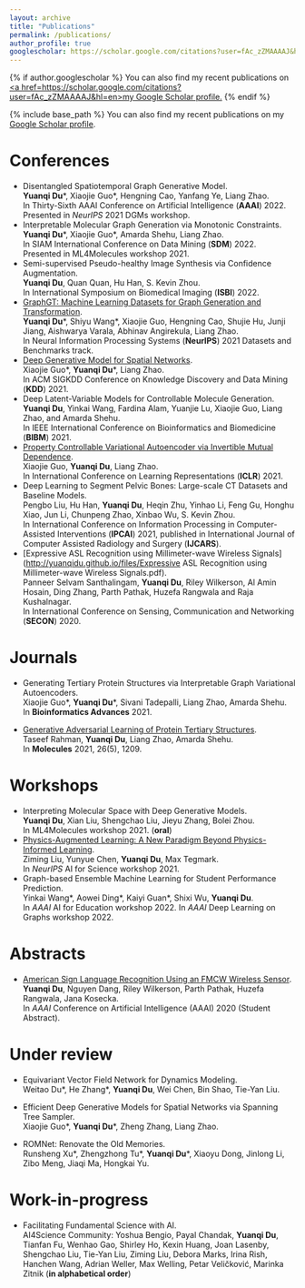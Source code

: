 ```yaml
---
layout: archive
title: "Publications"
permalink: /publications/
author_profile: true
googlescholar: https://scholar.google.com/citations?user=fAc_zZMAAAAJ&hl=en
---
```


{% if author.googlescholar %}
  You can also find my recent publications on <u><a href=https://scholar.google.com/citations?user=fAc_zZMAAAAJ&hl=en>my Google Scholar profile</a>.</u>
{% endif %}

{% include base_path %}
You can also find my recent publications on my [Google Scholar profile](https://scholar.google.com/citations?user=fAc_zZMAAAAJ&hl=en).

Conferences
======
* Disentangled Spatiotemporal Graph Generative Model.  
**Yuanqi Du**\*, Xiaojie Guo\*, Hengning Cao, Yanfang Ye, Liang Zhao.  
In Thirty-Sixth AAAI Conference on Artificial Intelligence (**AAAI**) 2022.  
Presented in *NeurIPS* 2021 DGMs workshop.
* Interpretable Molecular Graph Generation via Monotonic Constraints.  
**Yuanqi Du**\*, Xiaojie Guo\*, Amarda Shehu, Liang Zhao.  
In SIAM International Conference on Data Mining (**SDM**) 2022.  
Presented in ML4Molecules workshop 2021.
* Semi-supervised Pseudo-healthy Image Synthesis via Confidence Augmentation.  
**Yuanqi Du**, Quan Quan, Hu Han, S. Kevin Zhou.  
In International Symposium on Biomedical Imaging (**ISBI**) 2022.
* [GraphGT: Machine Learning Datasets for Graph Generation and Transformation](https://openreview.net/forum?id=NYgt9vcdyjm).  
**Yuanqi Du**\*, Shiyu Wang\*, Xiaojie Guo, Hengning Cao, Shujie Hu, Junji Jiang, Aishwarya Varala, Abhinav Angirekula, Liang Zhao.  
In Neural Information Processing Systems (**NeurIPS**) 2021 Datasets and Benchmarks track.
* [Deep Generative Model for Spatial Networks](http://cs.emory.edu/~lzhao41/materials/papers/KDD21__Spatial_Graphs_Disentanglement_preprinted.pdf).  
Xiaojie Guo\*, **Yuanqi Du**\*, Liang Zhao.  
In ACM SIGKDD Conference on Knowledge Discovery and Data Mining (**KDD**) 2021.
* Deep Latent-Variable Models for Controllable Molecule Generation.  
**Yuanqi Du**, Yinkai Wang, Fardina Alam, Yuanjie Lu, Xiaojie Guo, Liang Zhao, and Amarda Shehu.  
In IEEE International Conference on Bioinformatics and Biomedicine (**BIBM**) 2021.
* [Property Controllable Variational Autoencoder via Invertible Mutual Dependence](https://openreview.net/forum?id=tYxG_OMs9WE).  
Xiaojie Guo, **Yuanqi Du**, Liang Zhao.  
In International Conference on Learning Representations (**ICLR**) 2021.
* Deep Learning to Segment Pelvic Bones: Large-scale CT Datasets and Baseline Models.  
Pengbo Liu, Hu Han, **Yuanqi Du**, Heqin Zhu, Yinhao Li, Feng Gu, Honghu Xiao, Jun Li, Chunpeng Zhao, Xinbao Wu, S. Kevin Zhou.  
In International Conference on Information Processing in Computer-Assisted Interventions (**IPCAI**) 2021, published in International Journal of Computer Assisted Radiology and Surgery (**IJCARS**).
* [Expressive ASL Recognition using Millimeter-wave Wireless Signals](http://yuanqidu.github.io/files/Expressive ASL Recognition using Millimeter-wave Wireless Signals.pdf).  
Panneer Selvam Santhalingam, **Yuanqi Du**, Riley Wilkerson, Al Amin Hosain, Ding Zhang, Parth Pathak, Huzefa Rangwala and Raja Kushalnagar.  
In International Conference on Sensing, Communication and Networking (**SECON**) 2020.

Journals
======
* Generating Tertiary Protein Structures via Interpretable Graph Variational Autoencoders.  
Xiaojie Guo\*, **Yuanqi Du**\*, Sivani Tadepalli, Liang Zhao, Amarda Shehu.  
In **Bioinformatics Advances** 2021.

* [Generative Adversarial Learning of Protein Tertiary Structures](https://www.mdpi.com/1420-3049/26/5/1209).  
Taseef Rahman, **Yuanqi Du**, Liang Zhao, Amarda Shehu.  
In **Molecules** 2021, 26(5), 1209.


Workshops
======
* Interpreting Molecular Space with Deep Generative Models.  
**Yuanqi Du**, Xian Liu, Shengchao Liu, Jieyu Zhang, Bolei Zhou.  
In ML4Molecules workshop 2021. (**oral**)
* [Physics-Augmented Learning: A New Paradigm Beyond Physics-Informed Learning](https://arxiv.org/abs/2109.13901).  
Ziming Liu, Yunyue Chen, **Yuanqi Du**, Max Tegmark.  
In *NeurIPS* AI for Science workshop 2021.  
* Graph-based Ensemble Machine Learning for Student Performance Prediction.  
Yinkai Wang\*, Aowei Ding\*, Kaiyi Guan\*, Shixi Wu, **Yuanqi Du**.  
In *AAAI* AI for Education workshop 2022.
In *AAAI* Deep Learning on Graphs workshop 2022.

Abstracts
======
* [American Sign Language Recognition Using an FMCW Wireless Sensor](http://yuanqidu.github.io/files/American_Sign_Language_Recognition_Using_an_FMCW_Wireless_Sensor.pdf).  
**Yuanqi Du**, Nguyen Dang, Riley Wilkerson, Parth Pathak, Huzefa Rangwala, Jana Kosecka.  
In *AAAI* Conference on Artificial Intelligence (AAAI) 2020 (Student Abstract).

Under review
======

* Equivariant Vector Field Network for Dynamics Modeling.  
Weitao Du\*, He Zhang\*, **Yuanqi Du**, Wei Chen, Bin Shao, Tie-Yan Liu.

* Efficient Deep Generative Models for Spatial Networks via Spanning Tree Sampler.  
Xiaojie Guo\*, **Yuanqi Du**\*, Zheng Zhang, Liang Zhao.

* ROMNet: Renovate the Old Memories.  
Runsheng Xu\*, Zhengzhong Tu\*, **Yuanqi Du**\*, Xiaoyu Dong, Jinlong Li, Zibo Meng, Jiaqi Ma, Hongkai Yu.  

Work-in-progress
======
* Facilitating Fundamental Science with AI.  
AI4Science Community: Yoshua Bengio, Payal Chandak, **Yuanqi Du**, Tianfan Fu, Wenhao Gao, Shirley Ho, Kexin Huang, Joan Lasenby, Shengchao Liu, Tie-Yan Liu, Ziming Liu, Debora Marks, Irina Rish, Hanchen Wang, Adrian Weller, Max Welling, Petar Veličković, Marinka Zitnik (**in alphabetical order**)


<!---->
<!--{% for post in site.publications reversed %}-->
<!--  {% include archive-single.html %}-->
<!--{% endfor %}-->
